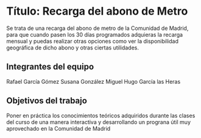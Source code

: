 # Título: Recarga del abono de Metro
Se trata de una recarga del abono de metro de la Comunidad de Madrid, para que cuando pasen los 30 días programados adquieras la recarga mensual y puedas realizar otras opciones como ver la disponibilidad geográfica de dicho abono y otras ciertas utilidades.


## Integrantes del equipo
Rafael García Gómez
Susana González Miguel
Hugo García las Heras

## Objetivos del trabajo
Poner en práctica los conocimientos teóricos adquiridos durante las clases del curso de una manera interactiva y desarrollando un prograna útil muy aprovechado en la Comunidad de Madrid


